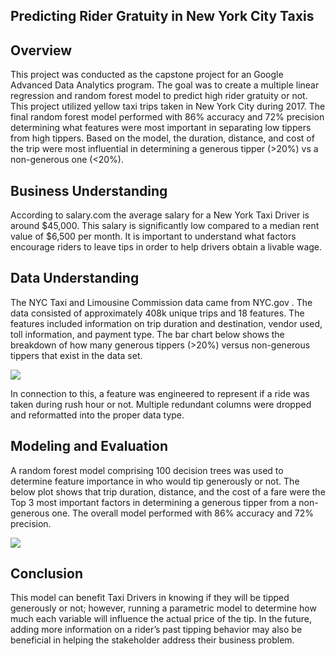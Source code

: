 
## Predicting Rider Gratuity in New York City Taxis


## Overview

This project was conducted as the capstone project for an Google Advanced Data Analytics program. The goal was to create a multiple linear regression and random forest model to predict high rider gratuity or not. This project utilized yellow taxi trips taken in New York City during 2017. The final random forest model performed with 86% accuracy and 72% precision determining what features were most important in separating low tippers from high tippers. Based on the model, the duration, distance, and cost of the trip were most influential in determining a generous tipper (>20%) vs a non-generous one (<20%). 
## Business Understanding
According to salary.com the average salary for a New York Taxi Driver is around $45,000. This salary is significantly low compared to a median rent value of $6,500 per month. It is important to understand what factors encourage riders to leave tips in order to help drivers obtain a livable wage. 
## Data Understanding 
The NYC Taxi and Limousine Commission data came from 
NYC.gov
. The data consisted of approximately 408k unique trips and 18 features. The features included information on trip duration and destination, vendor used, toll information, and payment type. The bar chart below shows the breakdown of how many generous tippers (>20%) versus non-generous tippers that exist in the data set. 

![](https://d3c33hcgiwev3.cloudfront.net/imageAssetProxy.v1/eJoO6Ik-Tza6ZlJe79ihFw_fba3b66b66514fdb8dd744a23b4881f1_ADA_R-433_Tippers.png?expiry=1698883200000&hmac=EPYb0_duO4dStyJF3YT_DvohCxh1Q2nmRD_0rtAlr0E)

In connection to this, a feature was engineered to represent if a ride was taken during rush hour or not. Multiple redundant columns were dropped and reformatted into the proper data type.  
## Modeling and Evaluation 
A random forest model comprising 100 decision trees was used to determine feature importance in who would tip generously or not. The below plot shows that trip duration, distance, and the cost of a fare were the Top 3 most important factors in determining a generous tipper from a non-generous one. The overall model performed with 86% accuracy and 72% precision. 

![](https://d3c33hcgiwev3.cloudfront.net/imageAssetProxy.v1/nEOpu6N2Qmyb6FxMkbnQCg_7194d232870d4e72ae987b6e6e6c1df1_ADA_R-433_Feature-Importance.png?expiry=1698883200000&hmac=KRMwwd99rD0EvwKnV8x-se5am-kIy81tMIktHX2-xKI)

## Conclusion
This model can benefit Taxi Drivers in knowing if they will be tipped generously or not; however, running a parametric model to determine how much each variable will influence the actual price of the tip. In the future, adding more information on a rider’s past tipping behavior may also be beneficial in helping the stakeholder address their business problem. 


